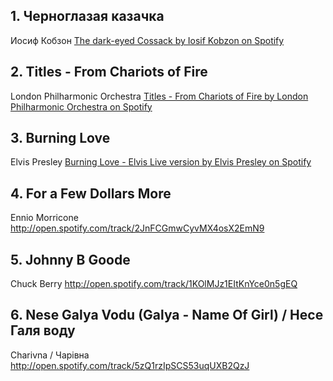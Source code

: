 ## 1. Черноглазая казачка
Иосиф Кобзон
[The dark-eyed Cossack by Iosif Kobzon on Spotify](http://open.spotify.com/track/1yO7FqItbWVjz5UPzE3KVL)


## 2. Titles - From Chariots of Fire 
London Philharmonic Orchestra
[Titles - From Chariots of Fire by London Philharmonic Orchestra on Spotify](http://open.spotify.com/track/7mOqgGGGGecoV3an3OcJnu)


## 3. Burning Love 
Elvis Presley 
[Burning Love - Elvis Live version by Elvis Presley on Spotify](http://open.spotify.com/track/7mnx3WBdODknsXsePsN2YM)


## 4. For a Few Dollars More
Ennio Morricone
http://open.spotify.com/track/2JnFCGmwCyvMX4osX2EmN9


## 5. Johnny B Goode
Chuck Berry
http://open.spotify.com/track/1KOlMJz1EItKnYce0n5gEQ

## 6. Nese Galya Vodu (Galya - Name Of Girl) / Несе Галя воду
Charivna / Чарівна
http://open.spotify.com/track/5zQ1rzIpSCS53uqUXB2QzJ

